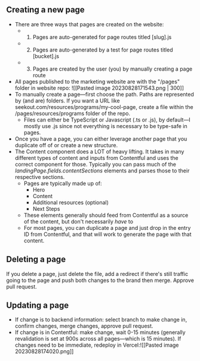 ## Creating a new page
- There are three ways that pages are created on the website:
	- 1. Pages are auto-generated for page routes titled [slug].js
	- 2. Pages are auto-generated by a test for page routes titled [bucket].js
	- 3. Pages are created by the user (you) by manually creating a page route
- All pages published to the marketing website are with the "/pages" folder in website repo:
   ![[Pasted image 20230828171543.png | 300]]
- To manually create a page—first choose the path. Paths are represented by (and are) folders. If you want a URL like seekout.com/resources/programs/my-cool-page, create a file within the /pages/resources/programs folder of the repo.
	- Files can either be TypeScript or Javascript (.ts or .js), by default—I mostly use .js since not everything is necessary to be type-safe in pages.
- Once you have a page, you can either leverage another page that you duplicate off of or create a new structure. 
- The Content component does a LOT of heavy lifting. It takes in many different types of content and inputs from Contentful and uses the correct component for those. Typically you can pass much of the *landingPage.fields.contentSections* elements and parses those to their respective sections.
	- Pages are typically made up of:
		- Hero
		- Content
		- Additional resources (optional)
		- Next Steps
	- These elements generally should feed from Contentful as a source of the content, but don't necessarily *have* to
	- For most pages, you can duplicate a page and just drop in the entry ID from Contentful, and that will work to generate the page with that content.

## Deleting a page
If you delete a page, just delete the file, add a redirect if there's still traffic going to the page and push both changes to the brand then merge. Approve pull request.

## Updating a page
- If change is to backend information: select branch to make change in, confirm changes, merge changes, approve pull request.
- If change is in Contentful: make change, wait 0-15 minutes (generally revalidation is set at 900s across all pages—which is 15 minutes). If changes need to be immediate, redeploy in Vercel:![[Pasted image 20230828174020.png]]
